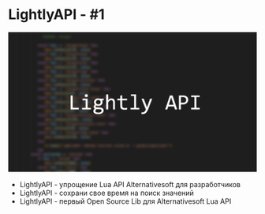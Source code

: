 # LightlyAPI - #1
![preview](https://github.com/cframe1337/LightlyAPI/blob/main/image.png?raw=true)
* LightlyAPI - упрощение Lua API Alternativesoft для разработчиков
* LightlyAPI - сохрани свое время на поиск значений
* LightlyAPI - первый Open Source Lib для Alternativesoft Lua API

